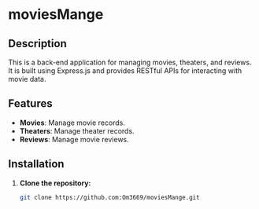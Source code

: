 # moviesMange

## Description

This is a back-end application for managing movies, theaters, and reviews. It is built using Express.js and provides RESTful APIs for interacting with movie data.

## Features

- **Movies**: Manage movie records.
- **Theaters**: Manage theater records.
- **Reviews**: Manage movie reviews.

## Installation

1. **Clone the repository:**

   ```bash
   git clone https://github.com:Om3669/moviesMange.git